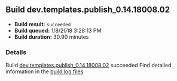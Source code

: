 ## Build dev.templates.publish_0.14.18008.02
- **Build result:** `succeeded`
- **Build queued:** 1/8/2018 3:28:13 PM
- **Build duration:** 30.90 minutes
### Details
Build [dev.templates.publish_0.14.18008.02](https://winappstudio.visualstudio.com/web/build.aspx?pcguid=a4ef43be-68ce-4195-a619-079b4d9834c2&builduri=vstfs%3a%2f%2f%2fBuild%2fBuild%2f24618) succeeded
Find detailed information in the [build log files](https://uwpctdiags.blob.core.windows.net/buildlogs/dev.templates.publish_0.14.18008.02_logs.zip)
